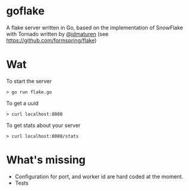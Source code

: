 goflake
=======

A flake server written in Go, based on the implementation of SnowFlake with Tornado written by [@jdmaturen](https://github.com/jdmaturen) (see https://github.com/formspring/flake)


Wat
===

To start the server

```> go run flake.go ```

To get a uuid

```> curl localhost:8080```

To get stats about your server

```> curl localhost:8080/stats```


What's missing
==============

* Configuration for port, and worker id are hard coded at the moment.
* Tests
